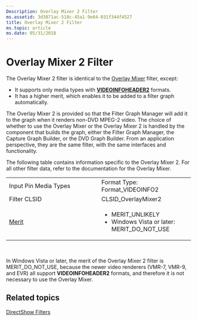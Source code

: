 ```yaml
---
Description: Overlay Mixer 2 Filter
ms.assetid: 3d3871ac-518c-45a1-9e64-031f344f4527
title: Overlay Mixer 2 Filter
ms.topic: article
ms.date: 05/31/2018
---
```


# Overlay Mixer 2 Filter

The Overlay Mixer 2 filter is identical to the [Overlay Mixer](overlay-mixer-filter.md) filter, except:

-   It supports only media types with [**VIDEOINFOHEADER2**](/previous-versions/windows/desktop/api/dvdmedia/ns-dvdmedia-videoinfoheader2) formats.
-   It has a higher merit, which enables it to be added to a filter graph automatically.

The Overlay Mixer 2 is provided so that the Filter Graph Manager will add it to the graph when it renders non-DVD MPEG-2 video. The choice of whether to use the Overlay Mixer or the Overlay Mixer 2 is handled by the component that builds the graph, either the Filter Graph Manager, the Capture Graph Builder, or the DVD Graph Builder. From an application perspective, they are the same filter, with the same interfaces and functionality.

The following table contains information specific to the Overlay Mixer 2. For all other filter data, refer to the documentation for the Overlay Mixer.



<table>
<colgroup>
<col style="width: 50%" />
<col style="width: 50%" />
</colgroup>
<tbody>
<tr class="odd">
<td>Input Pin Media Types</td>
<td>Format Type: Format_VIDEOINFO2</td>
</tr>
<tr class="even">
<td>Filter CLSID</td>
<td>CLSID_OverlayMixer2</td>
</tr>
<tr class="odd">
<td><a href="merit">Merit</a></td>
<td><ul>
<li>MERIT_UNLIKELY</li>
<li>Windows Vista or later: MERIT_DO_NOT_USE</li>
</ul></td>
</tr>
</tbody>
</table>



 

In Windows Vista or later, the merit of the Overlay Mixer 2 filter is MERIT\_DO\_NOT\_USE, because the newer video renderers (VMR-7, VMR-9, and EVR) all support **VIDEOINFOHEADER2** formats, and therefore it is not necessary to use the Overlay Mixer.

## Related topics

<dl> <dt>

[DirectShow Filters](directshow-filters.md)
</dt> </dl>

 

 



